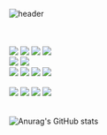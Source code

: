 ![header](https://capsule-render.vercel.app/api?type=egg&color=timeGradient&height=300&section=header&text=Songyi%20Land&fontSize=90)
<br/>
<br/>
<br/>
<br/>
<img src="https://img.shields.io/badge/html5-E34F26?style=for-the-badge&logo=html5&logoColor=white">
  <img src="https://img.shields.io/badge/css-1572B6?style=for-the-badge&logo=css3&logoColor=white">
  <img src="https://img.shields.io/badge/react-61DAFB?style=for-the-badge&logo=react&logoColor=black">
  <img src="https://img.shields.io/badge/yarn-%232C8EBB.svg?style=for-the-badge&logo=yarn&logoColor=white">
<br/>
   <img src="https://img.shields.io/badge/Styled Components-DB7093?style=for-the-badge&logo=styled-components&logoColor=white">
   <img src="https://img.shields.io/badge/Tail Wind-CA4245?style=for-the-badge&logo=react-router&logoColor=white">
<br/>
  <img src="https://img.shields.io/badge/recoil-f26b00?style=for-the-badge&logo=">
  <img src="https://img.shields.io/badge/axios-2C5BB4?style=for-the-badge&logo=axios&logoColor=white">
  <img src="https://img.shields.io/badge/Redux Toolkit-CA4245?style=for-the-badge&logo=React Router Dom&logoColor=white">
 <img src="https://img.shields.io/badge/-React%20Query-FF4154?style=for-the-badge&logo=react%20query&logoColor=white">   
<br/>
 <img src="https://img.shields.io/badge/github-181717?style=for-the-badge&logo=github&logoColor=white">
 <img src="https://img.shields.io/badge/amazonaws-232F3E?style=for-the-badge&logo=amazonaws&logoColor=white">
  <img src="https://img.shields.io/badge/CloudFront-D05C4B?style=for-the-badge&logo=Amazon AWS&logoColor=white">
 <img src="https://img.shields.io/badge/Amazon S3-569A31?style=for-the-badge&logo=Amazon S3&logoColor=white">
  <br/>
  <br/>
  <br/>
![Anurag's GitHub stats](https://github-readme-stats.vercel.app/api?username=jrl103&show_icons=true&theme=tokyonight)
